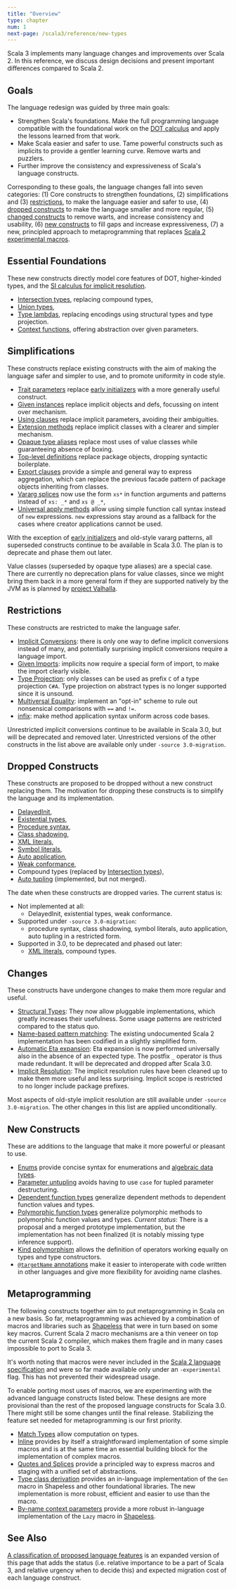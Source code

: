 ```yaml
---
title: "Overview"
type: chapter
num: 1
next-page: /scala3/reference/new-types
---
```


<!-- THIS FILE HAS BEEN GENERATED BY SCALADOC PREPROCESSOR.
    The whole process of generation the docs can be found under this README: https://github.com/lampepfl/dotty/blob/master/docs/README.md
    The source file can be found here https://github.com/lampepfl/dotty/edit/master/docs/docs/reference/overview.md
    NOTE THAT ANY CHANGES TO THIS FILE WILL BE OVERRIDEN BY PREPROCESSOR.
-->

Scala 3 implements many language changes and improvements over Scala 2.
In this reference, we discuss design decisions and present important differences compared to Scala 2.

## Goals

The language redesign was guided by three main goals:

- Strengthen Scala's foundations.
  Make the full programming language compatible with the foundational work on the
  [DOT calculus](https://infoscience.epfl.ch/record/227176/files/soundness_oopsla16.pdf)
  and apply the lessons learned from that work.
- Make Scala easier and safer to use.
  Tame powerful constructs such as implicits to provide a gentler learning curve. Remove warts and puzzlers.
- Further improve the consistency and expressiveness of Scala's language constructs.

Corresponding to these goals, the language changes fall into seven categories:
(1) Core constructs to strengthen foundations, (2) simplifications and (3) [restrictions](#restrictions), to make the language easier and safer to use, (4) [dropped constructs](#dropped-constructs) to make the language smaller and more regular, (5) [changed constructs](#changes) to remove warts, and increase consistency and usability, (6) [new constructs](#new-constructs) to fill gaps and increase expressiveness, (7) a new, principled approach to metaprogramming that replaces [Scala 2 experimental macros](https://docs.scala-lang.org/overviews/macros/overview.html).

## Essential Foundations

These new constructs directly model core features of DOT, higher-kinded types, and the [SI calculus for implicit resolution](https://infoscience.epfl.ch/record/229878/files/simplicitly_1.pdf).

- [Intersection types](new-types/intersection-types.html), replacing compound types,
- [Union types](new-types/union-types.html),
- [Type lambdas](new-types/type-lambdas.html), replacing encodings using structural types and type projection.
- [Context functions](contextual/context-functions.html), offering abstraction over given parameters.

## Simplifications

These constructs replace existing constructs with the aim of making the language safer and simpler to use, and to promote uniformity in code style.

- [Trait parameters](other-new-features/trait-parameters.html)
  replace [early initializers](dropped-features/early-initializers.html) with a more generally useful construct.
- [Given instances](contextual/givens.html)
  replace implicit objects and defs, focussing on intent over mechanism.
- [Using clauses](contextual/using-clauses.html)
  replace implicit parameters, avoiding their ambiguities.
- [Extension methods](contextual/extension-methods.html)
  replace implicit classes with a clearer and simpler mechanism.
- [Opaque type aliases](other-new-features/opaques.html)
  replace most uses of value classes while guaranteeing absence of boxing.
- [Top-level definitions](dropped-features/package-objects.html)
  replace package objects, dropping syntactic boilerplate.
- [Export clauses](other-new-features/export.html)
  provide a simple and general way to express aggregation, which can replace
  the previous facade pattern of package objects inheriting from classes.
- [Vararg splices](changed-features/vararg-splices.html)
  now use the form `xs*` in function arguments and patterns instead of `xs: _*` and `xs @ _*`,
- [Universal apply methods](other-new-features/creator-applications.html)
  allow using simple function call syntax instead of `new` expressions. `new` expressions stay around
  as a fallback for the cases where creator applications cannot be used.

With the exception of [early initializers](dropped-features/early-initializers.html) and old-style vararg patterns, all superseded constructs continue to be available in Scala 3.0. The plan is to deprecate and phase them out later.

Value classes (superseded by opaque type aliases) are a special case. There are currently no deprecation plans for value classes, since we might bring them back in a more general form if they are supported natively by the JVM as is planned by [project Valhalla](https://openjdk.java.net/projects/valhalla/).

## Restrictions

These constructs are restricted to make the language safer.

- [Implicit Conversions](contextual/conversions.html):
  there is only one way to define implicit conversions instead of many, and potentially surprising implicit conversions require a language import.
- [Given Imports](contextual/given-imports.html):
  implicits now require a special form of import, to make the import clearly visible.
- [Type Projection](dropped-features/type-projection.html):
  only classes can be used as prefix `C` of a type projection `C#A`. Type projection on abstract types is no longer supported since it is unsound.
- [Multiversal Equality](contextual/multiversal-equality.html):
  implement an "opt-in" scheme to rule out nonsensical comparisons with `==` and `!=`.
- [infix](changed-features/operators.html):
  make method application syntax uniform across code bases.

Unrestricted implicit conversions continue to be available in Scala 3.0, but will be deprecated and removed later. Unrestricted versions of the other constructs in the list above are available only under `-source 3.0-migration`.

## Dropped Constructs

These constructs are proposed to be dropped without a new construct replacing them. The motivation for dropping these constructs is to simplify the language and its implementation.

- [DelayedInit](dropped-features/delayed-init.html),
- [Existential types](dropped-features/existential-types.html),
- [Procedure syntax](dropped-features/procedure-syntax.html),
- [Class shadowing](dropped-features/class-shadowing.html),
- [XML literals](dropped-features/xml.html),
- [Symbol literals](dropped-features/symlits.html),
- [Auto application](dropped-features/auto-apply.html),
- [Weak conformance](dropped-features/weak-conformance.html),
- Compound types (replaced by [Intersection types](new-types/intersection-types.html)),
- [Auto tupling](https://github.com/lampepfl/dotty/pull/4311) (implemented, but not merged).

The date when these constructs are dropped varies. The current status is:

- Not implemented at all:
  - DelayedInit, existential types, weak conformance.
- Supported under `-source 3.0-migration`:
  - procedure syntax, class shadowing, symbol literals, auto application, auto tupling in a restricted form.
- Supported in 3.0, to be deprecated and phased out later:
  - [XML literals](dropped-features/xml.html), compound types.

## Changes

These constructs have undergone changes to make them more regular and useful.

- [Structural Types](changed-features/structural-types.html):
  They now allow pluggable implementations, which greatly increases their usefulness. Some usage patterns are restricted compared to the status quo.
- [Name-based pattern matching](changed-features/pattern-matching.html):
  The existing undocumented Scala 2 implementation has been codified in a slightly simplified form.
- [Automatic Eta expansion](changed-features/eta-expansion.html):
  Eta expansion is now performed universally also in the absence of an expected type. The postfix `_` operator is thus made redundant. It will be deprecated and dropped after Scala 3.0.
- [Implicit Resolution](changed-features/implicit-resolution.html):
  The implicit resolution rules have been cleaned up to make them more useful and less surprising. Implicit scope is restricted to no longer include package prefixes.

Most aspects of old-style implicit resolution are still available under `-source 3.0-migration`. The other changes in this list are applied unconditionally.

## New Constructs

These are additions to the language that make it more powerful or pleasant to use.

- [Enums](enums/enums.html) provide concise syntax for enumerations and [algebraic data types](enums/adts.html).
- [Parameter untupling](other-new-features/parameter-untupling.html) avoids having to use `case` for tupled parameter destructuring.
- [Dependent function types](new-types/dependent-function-types.html) generalize dependent methods to dependent function values and types.
- [Polymorphic function types](new-types/polymorphic-function-types.html) generalize polymorphic methods to polymorphic function values and types.
  _Current status_: There is a proposal and a merged prototype implementation, but the implementation has not been finalized (it is notably missing type inference support).
- [Kind polymorphism](other-new-features/kind-polymorphism.html) allows the definition of operators working equally on types and type constructors.
- [`@targetName` annotations](other-new-features/targetName.html) make it easier to interoperate with code written in other languages and give more flexibility for avoiding name clashes.

## Metaprogramming

The following constructs together aim to put metaprogramming in Scala on a new basis. So far, metaprogramming was achieved by a combination of macros and libraries such as [Shapeless](https://github.com/milessabin/shapeless) that were in turn based on some key macros. Current Scala 2 macro mechanisms are a thin veneer on top the current Scala 2 compiler, which makes them fragile and in many cases impossible to port to Scala 3.

It's worth noting that macros were never included in the [Scala 2 language specification](https://scala-lang.org/files/archive/spec/2.13/) and were so far made available only under an `-experimental` flag. This has not prevented their widespread usage.

To enable porting most uses of macros, we are experimenting with the advanced language constructs listed below. These designs are more provisional than the rest of the proposed language constructs for Scala 3.0. There might still be some changes until the final release. Stabilizing the feature set needed for metaprogramming is our first priority.

- [Match Types](new-types/match-types.html)
  allow computation on types.
- [Inline](metaprogramming/inline.html)
  provides by itself a straightforward implementation of some simple macros and is at the same time an essential building block for the implementation of complex macros.
- [Quotes and Splices](metaprogramming/macros.html)
  provide a principled way to express macros and staging with a unified set of abstractions.
- [Type class derivation](contextual/derivation.html)
  provides an in-language implementation of the `Gen` macro in Shapeless and other foundational libraries. The new implementation is more robust, efficient and easier to use than the macro.
- [By-name context parameters](contextual/by-name-context-parameters.html)
  provide a more robust in-language implementation of the `Lazy` macro in [Shapeless](https://github.com/milessabin/shapeless).

## See Also

[A classification of proposed language features](./features-classification.html) is
an expanded version of this page that adds the status (i.e. relative importance to be a part of Scala 3, and relative urgency when to decide this) and expected migration cost
of each language construct.
